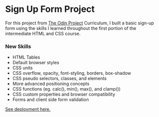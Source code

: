 # Sign Up Form Project

For this project from [The Odin Project](https://www.theodinproject.com/) Curriculum, I built a basic sign-up form using the skills I learned throughout the first portion of the intermediate HTML and CSS course.

### New Skills
- HTML Tables
- Default browser styles
- CSS units
- CSS overflow, opacity, font-styling, borders, box-shadow
- CSS pseudo selectors, classes, and elements
- More advanced positioning concepts
- CSS functions (eg. calc(), min(), max(), and clamp())
- CSS custom properties and browser compatibility
- Forms and client side form validation
 

[See deployment here.](https://spuddister.github.io/sign-up-form-project/)

